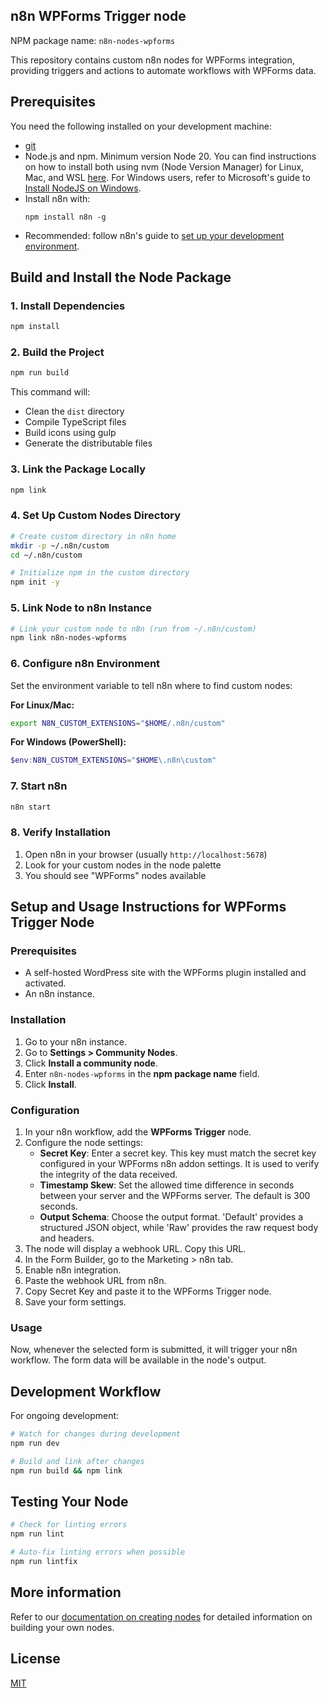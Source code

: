 ## n8n WPForms Trigger node

NPM package name: `n8n-nodes-wpforms`

This repository contains custom n8n nodes for WPForms integration, providing triggers and actions to automate workflows with WPForms data.

## Prerequisites

You need the following installed on your development machine:

* [git](https://git-scm.com/downloads)
* Node.js and npm. Minimum version Node 20. You can find instructions on how to install both using nvm (Node Version Manager) for Linux, Mac, and WSL [here](https://github.com/nvm-sh/nvm). For Windows users, refer to Microsoft's guide to [Install NodeJS on Windows](https://docs.microsoft.com/en-us/windows/dev-environment/javascript/nodejs-on-windows).
* Install n8n with:
  ```
  npm install n8n -g
  ```
* Recommended: follow n8n's guide to [set up your development environment](https://docs.n8n.io/integrations/creating-nodes/build/node-development-environment/).

## Build and Install the Node Package 

### 1. Install Dependencies
```bash
npm install
```

### 2. Build the Project
```bash
npm run build
```
This command will:
- Clean the `dist` directory
- Compile TypeScript files
- Build icons using gulp
- Generate the distributable files

### 3. Link the Package Locally
```bash
npm link
```

### 4. Set Up Custom Nodes Directory
```bash
# Create custom directory in n8n home
mkdir -p ~/.n8n/custom
cd ~/.n8n/custom

# Initialize npm in the custom directory
npm init -y
```

### 5. Link Node to n8n Instance
```bash
# Link your custom node to n8n (run from ~/.n8n/custom)
npm link n8n-nodes-wpforms
```

### 6. Configure n8n Environment
Set the environment variable to tell n8n where to find custom nodes:

**For Linux/Mac:**
```bash
export N8N_CUSTOM_EXTENSIONS="$HOME/.n8n/custom"
```

**For Windows (PowerShell):**
```powershell
$env:N8N_CUSTOM_EXTENSIONS="$HOME\.n8n\custom"
```

### 7. Start n8n
```bash
n8n start
```

### 8. Verify Installation
1. Open n8n in your browser (usually `http://localhost:5678`)
2. Look for your custom nodes in the node palette
3. You should see "WPForms" nodes available

## Setup and Usage Instructions for WPForms Trigger Node

### Prerequisites

- A self-hosted WordPress site with the WPForms plugin installed and activated.
- An n8n instance.

### Installation

1.  Go to your n8n instance.
2.  Go to **Settings > Community Nodes**.
3.  Click **Install a community node**.
4.  Enter `n8n-nodes-wpforms` in the **npm package name** field.
5.  Click **Install**.

### Configuration

1.  In your n8n workflow, add the **WPForms Trigger** node.
2.  Configure the node settings:
    *   **Secret Key**: Enter a secret key. This key must match the secret key configured in your WPForms n8n addon settings. It is used to verify the integrity of the data received.
    *   **Timestamp Skew**: Set the allowed time difference in seconds between your server and the WPForms server. The default is 300 seconds.
    *   **Output Schema**: Choose the output format. 'Default' provides a structured JSON object, while 'Raw' provides the raw request body and headers.
3.  The node will display a webhook URL. Copy this URL.
4.  In the Form Builder, go to the Marketing > n8n tab.
5.  Enable n8n integration.
6.  Paste the webhook URL from n8n.
7.  Copy Secret Key and paste it to the WPForms Trigger node.
8.  Save your form settings.

### Usage

Now, whenever the selected form is submitted, it will trigger your n8n workflow. The form data will be available in the node's output.

## Development Workflow 

For ongoing development:

```bash
# Watch for changes during development
npm run dev

# Build and link after changes
npm run build && npm link
```

## Testing Your Node 

```bash
# Check for linting errors
npm run lint

# Auto-fix linting errors when possible
npm run lintfix
```

## More information

Refer to our [documentation on creating nodes](https://docs.n8n.io/integrations/creating-nodes/) for detailed information on building your own nodes.

## License

[MIT](https://github.com/n8n-io/n8n-nodes-starter/blob/master/LICENSE.md)
